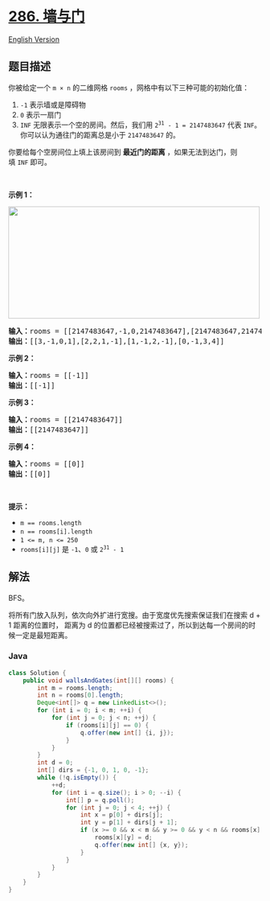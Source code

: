 # [286. 墙与门](https://leetcode.cn/problems/walls-and-gates)

[English Version](/solution/0200-0299/0286.Walls%20and%20Gates/README_EN.md)

## 题目描述

<!-- 这里写题目描述 -->

<p>你被给定一个 <code>m × n</code> 的二维网格 <code>rooms</code> ，网格中有以下三种可能的初始化值：</p>

<ol>
	<li><code>-1</code> 表示墙或是障碍物</li>
	<li><code>0</code> 表示一扇门</li>
	<li><code>INF</code> 无限表示一个空的房间。然后，我们用 <code>2<sup>31</sup> - 1 = 2147483647</code> 代表 <code>INF</code>。你可以认为通往门的距离总是小于 <code>2147483647</code> 的。</li>
</ol>

<p>你要给每个空房间位上填上该房间到 <strong>最近门的距离</strong> ，如果无法到达门，则填 <code>INF</code> 即可。</p>

<p> </p>

<p><strong>示例 1：</strong></p>
<img alt="" src="https://fastly.jsdelivr.net/gh/doocs/leetcode@main/solution/0200-0299/0286.Walls%20and%20Gates/images/grid.jpg" style="width: 500px; height: 223px;" />
<pre>
<strong>输入：</strong>rooms = [[2147483647,-1,0,2147483647],[2147483647,2147483647,2147483647,-1],[2147483647,-1,2147483647,-1],[0,-1,2147483647,2147483647]]
<strong>输出：</strong>[[3,-1,0,1],[2,2,1,-1],[1,-1,2,-1],[0,-1,3,4]]
</pre>

<p><strong>示例 2：</strong></p>

<pre>
<strong>输入：</strong>rooms = [[-1]]
<strong>输出：</strong>[[-1]]
</pre>

<p><strong>示例 3：</strong></p>

<pre>
<strong>输入：</strong>rooms = [[2147483647]]
<strong>输出：</strong>[[2147483647]]
</pre>

<p><strong>示例 4：</strong></p>

<pre>
<strong>输入：</strong>rooms = [[0]]
<strong>输出：</strong>[[0]]
</pre>

<p> </p>

<p><strong>提示：</strong></p>

<ul>
	<li><code>m == rooms.length</code></li>
	<li><code>n == rooms[i].length</code></li>
	<li><code>1 <= m, n <= 250</code></li>
	<li><code>rooms[i][j]</code> 是 <code>-1</code>、<code>0</code> 或 <code>2<sup>31</sup> - 1</code></li>
</ul>

## 解法

BFS。

将所有门放入队列，依次向外扩进行宽搜。由于宽度优先搜索保证我们在搜索 d + 1 距离的位置时， 距离为 d 的位置都已经被搜索过了，所以到达每一个房间的时候一定是最短距离。

### **Java**

```java
class Solution {
    public void wallsAndGates(int[][] rooms) {
        int m = rooms.length;
        int n = rooms[0].length;
        Deque<int[]> q = new LinkedList<>();
        for (int i = 0; i < m; ++i) {
            for (int j = 0; j < n; ++j) {
                if (rooms[i][j] == 0) {
                    q.offer(new int[] {i, j});
                }
            }
        }
        int d = 0;
        int[] dirs = {-1, 0, 1, 0, -1};
        while (!q.isEmpty()) {
            ++d;
            for (int i = q.size(); i > 0; --i) {
                int[] p = q.poll();
                for (int j = 0; j < 4; ++j) {
                    int x = p[0] + dirs[j];
                    int y = p[1] + dirs[j + 1];
                    if (x >= 0 && x < m && y >= 0 && y < n && rooms[x][y] == Integer.MAX_VALUE) {
                        rooms[x][y] = d;
                        q.offer(new int[] {x, y});
                    }
                }
            }
        }
    }
}
```
